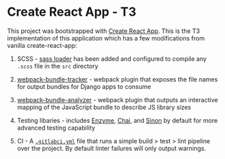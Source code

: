 # Create React App - T3

This project was bootstrapped with [Create React App](https://github.com/facebookincubator/create-react-app). This is
the T3 implementation of this application which has a few modifications from vanilla create-react-app:

1. SCSS - [sass loader](https://github.com/webpack-contrib/sass-loader) has been added and configured to compile any `.scss` file in the `src` directory

2. [webpack-bundle-tracker](https://github.com/ezhome/webpack-bundle-tracker) - webpack plugin that exposes the file names for output bundles for Django apps to consume

3. [webpack-bundle-analyzer](https://www.npmjs.com/package/webpack-bundle-analyzer) - webpack plugin that outputs an interactive mapping of the JavaScript bundle to describe JS library sizes

4. Testing libaries - includes [Enzyme](https://github.com/airbnb/enzyme), [Chai](http://chaijs.com/), and [Sinon](http://sinonjs.org/) by default for more advanced testing capability

5. CI - A [`.gitlabci.yml`](https://docs.gitlab.com/ee/ci/README.html) file that runs a simple build > test > lint pipeline over the project. By default linter failures will only output warnings.